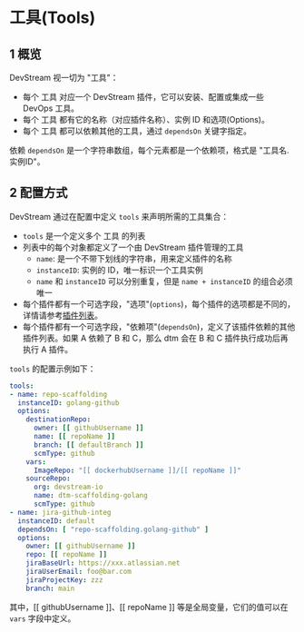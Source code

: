 # 工具(Tools)

## 1 概览

DevStream 视一切为 "工具"：

- 每个 工具 对应一个 DevStream 插件，它可以安装、配置或集成一些 DevOps 工具。
- 每个 工具 都有它的名称（对应插件名称）、实例 ID 和选项(Options)。
- 每个 工具 都可以依赖其他的工具，通过 `dependsOn` 关键字指定。

依赖 `dependsOn` 是一个字符串数组，每个元素都是一个依赖项，格式是 "工具名.实例ID"。

## 2 配置方式

DevStream 通过在配置中定义 `tools` 来声明所需的工具集合： 

- `tools` 是一个定义多个 工具 的列表
- 列表中的每个对象都定义了一个由 DevStream 插件管理的工具
    - `name`: 是一个不带下划线的字符串，用来定义插件的名称
    - `instanceID`: 实例的 ID，唯一标识一个工具实例
    - `name` 和 `instanceID` 可以分别重复，但是 `name + instanceID` 的组合必须唯一 
- 每个插件都有一个可选字段，"选项"(`options`)，每个插件的选项都是不同的，详情请参考[插件列表](../plugins/plugins-list.md)。
- 每个插件都有一个可选字段，"依赖项"(`dependsOn`)，定义了该插件依赖的其他插件列表。如果 A 依赖了 B 和 C，那么 dtm 会在 B 和 C 插件执行成功后再执行 A 插件。

`tools` 的配置示例如下：

```yaml
tools:
- name: repo-scaffolding
  instanceID: golang-github
  options:
    destinationRepo:
      owner: [[ githubUsername ]]
      name: [[ repoName ]]
      branch: [[ defaultBranch ]]
      scmType: github
    vars:
      ImageRepo: "[[ dockerhubUsername ]]/[[ repoName ]]"
    sourceRepo:
      org: devstream-io
      name: dtm-scaffolding-golang
      scmType: github
- name: jira-github-integ
  instanceID: default
  dependsOn: [ "repo-scaffolding.golang-github" ]
  options:
    owner: [[ githubUsername ]]
    repo: [[ repoName ]]
    jiraBaseUrl: https://xxx.atlassian.net
    jiraUserEmail: foo@bar.com
    jiraProjectKey: zzz
    branch: main
```

其中，[[ githubUsername ]]、[[ repoName ]] 等是全局变量，它们的值可以在 `vars` 字段中定义。

